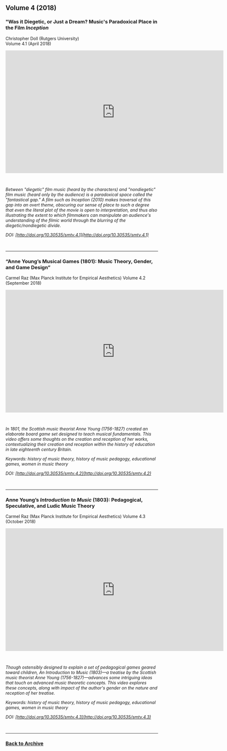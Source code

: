 ## Volume 4 (2018)

### "Was it Diegetic, or Just a Dream? Music's Paradoxical Place in the Film *Inception* 
Christopher Doll (Rutgers University)  
Volume 4.1 (April 2018)

<div class="intrinsic-container intrinsic-container-16x9">
<center><iframe src="https://player.vimeo.com/video/252464918" width="720" height="405" frameborder="0" webkitallowfullscreen mozallowfullscreen allowfullscreen></iframe></center>
</div>
<p>&nbsp;</p>

*Between "diegetic" film music (heard by the characters) and "nondiegetic" film music (heard only by the audience) is a paradoxical space called the "fantastical gap." A film such as Inception (2010) makes traversal of this gap into an overt theme, obscuring our sense of place to such a degree that even the literal plot of the movie is open to interpretation, and thus also illustrating the extent to which filmmakers can manipulate an audience's understanding of the filmic world through the blurring of the diegetic/nondiegetic divide.*

*DOI: [http://doi.org/10.30535/smtv.4.1](http://doi.org/10.30535/smtv.4.1)*

<p>&nbsp;</p>
<hr>

### “Anne Young’s Musical Games (1801): Music Theory, Gender, and Game Design”
Carmel Raz (Max Planck Institute for Empirical Aesthetics)
Volume 4.2 (September 2018)
<div class="intrinsic-container intrinsic-container-16x9">
<center><iframe src="https://player.vimeo.com/video/278344604" width="720" height="405" frameborder="0" webkitallowfullscreen mozallowfullscreen allowfullscreen></iframe></center>
</div>
<p>&nbsp;</p>

*In 1801, the Scottish music theorist Anne Young (1756-1827) created an elaborate board game set designed to teach musical fundamentals. This video offers some thoughts on the creation and reception of her works, contextualizing their creation and reception within the history of education in late eighteenth century Britain.*

*Keywords: history of music theory, history of music pedagogy, educational games, women in music theory*

*DOI: [http://doi.org/10.30535/smtv.4.2](http://doi.org/10.30535/smtv.4.2)*

<p>&nbsp;</p>
<hr>

### Anne Young’s *Introduction to Music* (1803): Pedagogical, Speculative, and Ludic Music Theory
Carmel Raz (Max Planck Institute for Empirical Aesthetics)
Volume 4.3 (October 2018)
<div class="intrinsic-container intrinsic-container-16x9">
<center><iframe src="https://player.vimeo.com/video/278578821" width="720" height="405" frameborder="0" webkitallowfullscreen mozallowfullscreen allowfullscreen></iframe></center>
</div>
<p>&nbsp;</p>

*Though ostensibly designed to explain a set of pedagogical games geared toward children, An Introduction to Music (1803)—a treatise by the Scottish music theorist Anne Young (1756-1827)—advances some intriguing ideas that touch on advanced music theoretic concepts. This video explores these concepts, along with impact of the author's gender on the nature and reception of her treatise.*

*Keywords: history of music theory, history of music pedagogy, educational games, women in music theory*

*DOI: [http://doi.org/10.30535/smtv.4.3](http://doi.org/10.30535/smtv.4.3)*

<p>&nbsp;</p>
<hr>

### [Back to Archive](index.md)
